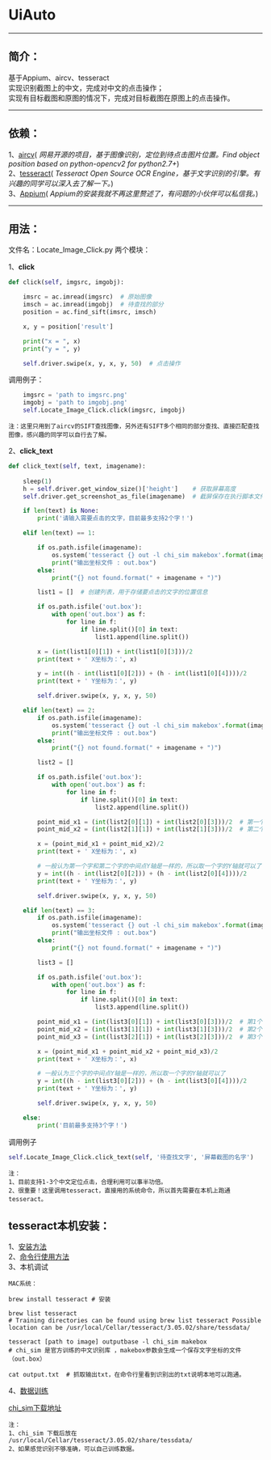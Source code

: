# UiAuto 
***
## 简介：
基于Appium、aircv、tesseract  
实现识别截图上的中文，完成对中文的点击操作；  
实现有目标截图和原图的情况下，完成对目标截图在原图上的点击操作。
***
## 依赖：
1、[aircv](https://github.com/NetEaseGame/aircv)( *网易开源的项目，基于图像识别，定位到待点击图片位置。Find object position based on python-opencv2 for python2.7+*)  
2、[tesseract](https://github.com/tesseract-ocr/tesseract)( *Tesseract Open Source OCR Engine，基于文字识别的引擎。有兴趣的同学可以深入去了解一下。*)  
3、[Appium](http://appium.io)( *Appium的安装我就不再这里赘述了，有问题的小伙伴可以私信我。*)  
***
## 用法：
文件名：Locate_Image_Click.py
两个模块：  

1、**click**  
```python
def click(self, imgsrc, imgobj):

    imsrc = ac.imread(imgsrc)  # 原始图像
    imsch = ac.imread(imgobj)  # 待查找的部分
    position = ac.find_sift(imsrc, imsch)

    x, y = position['result']

    print("x = ", x)
    print("y = ", y)

    self.driver.swipe(x, y, x, y, 50)  # 点击操作
```

调用例子：  
```python    
    imgsrc = 'path to imgsrc.png'
    imgobj = 'path to imgobj.png'
    self.Locate_Image_Click.click(imgsrc, imgobj)
```    
```
注：这里只用到了aircv的SIFT查找图像，另外还有SIFT多个相同的部分查找、直接匹配查找图像，感兴趣的同学可以自行去了解。
```

2、**click_text**  
```python
def click_text(self, text, imagename):
    
    sleep(1)
    h = self.driver.get_window_size()['height']    # 获取屏幕高度
    self.driver.get_screenshot_as_file(imagename)  # 截屏保存在执行脚本文件夹

    if len(text) is None:
        print('请输入需要点击的文字，目前最多支持2个字！')

    elif len(text) == 1:

        if os.path.isfile(imagename):
            os.system('tesseract {} out -l chi_sim makebox'.format(imagename))
            print("输出坐标文件 : out.box")
        else:
            print("{} not found.format(" + imagename + ")")

        list1 = []  # 创建列表，用于存储要点击的文字的位置信息

        if os.path.isfile('out.box'):
            with open('out.box') as f:
                for line in f:
                    if line.split()[0] in text:
                        list1.append(line.split())

        x = (int(list1[0][1]) + int(list1[0][3]))/2
        print(text + ' X坐标为：', x)

        y = int((h - int(list1[0][2])) + (h - int(list1[0][4])))/2
        print(text + ' Y坐标为：', y)

        self.driver.swipe(x, y, x, y, 50)

    elif len(text) == 2:
        if os.path.isfile(imagename):
            os.system('tesseract {} out -l chi_sim makebox'.format(imagename))
            print("输出坐标文件 : out.box")
        else:
            print("{} not found.format(" + imagename + ")")

        list2 = []

        if os.path.isfile('out.box'):
            with open('out.box') as f:
                for line in f:
                    if line.split()[0] in text:
                        list2.append(line.split())

        point_mid_x1 = (int(list2[0][1]) + int(list2[0][3]))/2  # 第一个字的X轴中间点
        point_mid_x2 = (int(list2[1][1]) + int(list2[1][3]))/2  # 第二个字的X轴中间点

        x = (point_mid_x1 + point_mid_x2)/2
        print(text + ' X坐标为：', x)

        # 一般认为第一个字和第二个字的中间点Y轴是一样的，所以取一个字的Y轴就可以了
        y = int((h - int(list2[0][2])) + (h - int(list2[0][4])))/2
        print(text + ' Y坐标为：', y)

        self.driver.swipe(x, y, x, y, 50)

    elif len(text) == 3:
        if os.path.isfile(imagename):
            os.system('tesseract {} out -l chi_sim makebox'.format(imagename))
            print("输出坐标文件 : out.box")
        else:
            print("{} not found.format(" + imagename + ")")

        list3 = []

        if os.path.isfile('out.box'):
            with open('out.box') as f:
                for line in f:
                    if line.split()[0] in text:
                        list3.append(line.split())

        point_mid_x1 = (int(list3[0][1]) + int(list3[0][3]))/2  # 第1个字的X轴中间点
        point_mid_x2 = (int(list3[1][1]) + int(list3[1][3]))/2  # 第2个字的X轴中间点
        point_mid_x3 = (int(list3[2][1]) + int(list3[2][3]))/2  # 第3个字的X轴中间点

        x = (point_mid_x1 + point_mid_x2 + point_mid_x3)/2
        print(text + ' X坐标为：', x)

        # 一般认为三个字的中间点Y轴是一样的，所以取一个字的Y轴就可以了
        y = int((h - int(list3[0][2])) + (h - int(list3[0][4])))/2
        print(text + ' Y坐标为：', y)

        self.driver.swipe(x, y, x, y, 50)

    else:
        print('目前最多支持3个字！')
```

调用例子

```python
self.Locate_Image_Click.click_text(self, '待查找文字', '屏幕截图的名字')

```
```
注：  
1、目前支持1-3个中文定位点击，合理利用可以事半功倍。
2、很重要！这里调用tesseract，直接用的系统命令，所以首先需要在本机上跑通tesseract。
```
## tesseract本机安装：
1、[安装方法](https://github.com/tesseract-ocr/tesseract/wiki)  
2、[命令行使用方法](https://github.com/tesseract-ocr/tesseract/wiki/Command-Line-Usage)  
3、本机调试  
```
MAC系统：  

brew install tesseract # 安装

brew list tesseract  
# Training directories can be found using brew list tesseract Possible location can be /usr/local/Cellar/tesseract/3.05.02/share/tessdata/

tesseract [path to image] outputbase -l chi_sim makebox  
# chi_sim 是官方训练的中文识别库 ，makebox参数会生成一个保存文字坐标的文件（out.box）

cat output.txt  # 抓取输出txt，在命令行里看到识别出的txt说明本地可以跑通。
```
4、[数据训练](https://github.com/tesseract-ocr/langdata)

[chi_sim下载地址](https://github.com/tesseract-ocr/tessdata)
```
注：  
1、chi_sim 下载后放在 /usr/local/Cellar/tesseract/3.05.02/share/tessdata/
2、如果感觉识别不够准确，可以自己训练数据。
```

